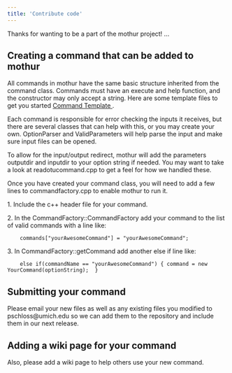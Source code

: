 ```yaml
---
title: 'Contribute code'
---
```

Thanks for wanting to be a part of the mothur project! \...

## Creating a command that can be added to mothur

All commands in mothur have the same basic structure inherited from the
command class. Commands must have an execute and help function, and the
constructor may only accept a string. Here are some template files to
get you started [ Command Template ](https://mothur.s3.us-east-2.amazonaws.com/wiki/command.zip).

Each command is responsible for error checking the inputs it receives,
but there are several classes that can help with this, or you may create
your own. OptionParser and ValidParameters will help parse the input and
make sure input files can be opened.

To allow for the input/output redirect, mothur will add the parameters
outputdir and inputdir to your option string if needed. You may want to
take a look at readotucommand.cpp to get a feel for how we handled
these.

Once you have created your command class, you will need to add a few
lines to commandfactory.cpp to enable mothur to run it.


1\.  Include the c++ header file for your command.

2\.  In the CommandFactory::CommandFactory add your command to the list
    of valid commands with a line like:

        commands["yourAwesomeCommand"] = "yourAwesomeCommand";


3\.  In CommandFactory::getCommand add another else if line like:

        else if(commandName == "yourAwesomeCommand") { command = new YourCommand(optionString);  }

## Submitting your command

Please email your new files as well as any existing files you modified
to pschloss\@umich.edu so we can add them to the repository and include
them in our next release.

## Adding a wiki page for your command

Also, please add a wiki page to help others use your new command.
